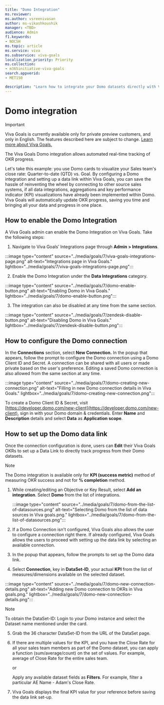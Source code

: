 ```yaml
---
title: "Domo Integration"
ms.reviewer: 
ms.author: vsreenivasan
author: ms-vikashkoushik
manager: <TBD>
audience: Admin
f1.keywords:
- NOCSH
ms.topic: article
ms.service: viva
ms.subservice: viva-goals
localization_priority: Priority
ms.collection:  
- m365initiative-viva-goals
search.appverid:
- MET150

description: "Learn how to integrate your Domo datasets directly with Viva Goals to automate OKR success measurement."
---
```


# Domo integration

> [!IMPORTANT]
> Viva Goals is currently available only for private preview customers, and only in English. The features described here are subject to change. [Learn more about Viva Goals.](https://go.microsoft.com/fwlink/?linkid=2189933)

The Viva Goals Domo integration allows automated real-time tracking of OKR progress. 
  
Let's take this example: you use Domo cards to visualize your Sales team's close rate: Quarter-to-date (QTD) vs. Goal. By configuring a Domo integration and setting up a data link within Viva Goals, you can save the hassle of reinventing the wheel by connecting to other source sales systems, if all data integrations, aggregations and key performance indicator (KPI) visualizations have already been implemented within Domo. Viva Goals will automatically update OKR progress, saving you time and bringing all your data and progress in one place. 
  
## How to enable the Domo Integration

A Viva Goals admin can enable the Domo Integration on Viva Goals. Take the following steps: 

1. Navigate to Viva Goals’ Integrations page through **Admin > Integrations**.
  
  :::image type="content" source="../media/goals/7/viva-goals-integrations-page.png" alt-text="Integrations page in Viva Goals." lightbox="../media/goals/7/viva-goals-integrations-page.png":::

2. Enable the Domo Integration under the **Data Integrations** category.
  
  :::image type="content" source="../media/goals/7/domo-enable-button.png" alt-text="Enabling Domo in Viva Goals." lightbox="../media/goals/7/domo-enable-button.png":::

3. The integration can also be disabled at any time from the same section.
  
  :::image type="content" source="../media/goals/7/zendesk-disable-button.png" alt-text="Disabling Domo in Viva Goals." lightbox="../media/goals/7/zendesk-disable-button.png":::

## How to configure the Domo connection

In the **Connections** section, select **New Connection.** In the popup that appears, follow the prompt to configure the Domo connection using a Domo Client ID and Secret. A connection can be shared with all users or made private based on the user's preference. Editing a saved Domo connection is also allowed from the same section at any time.
  
  :::image type="content" source="../media/goals/7/domo-creating-new-connection.png" alt-text="Filling in new Domo connection details in Viva Goals." lightbox="../media/goals/7/domo-creating-new-connection.png":::

To create a Domo Client ID & Secret, visit [https://developer.domo.com/new-client](https://developer.domo.com/new-client), sign in with your Domo domain & credentials. Enter **Name** and **Description** details and select **Data** as **Application scope**.

## How to set up the Domo data link

Once the connection configuration is done, users can **Edit** their Viva Goals OKRs to set up a Data Link to directly track progress from their Domo datasets.  

> [!NOTE]
> The Domo integration is available only for **KPI (success metric)** method of measuring OKR success and not for **% completion** method.

1. While creating/editing an Objective or Key Result, select **Add an integration**. Select **Domo** from the list of integrations.
  
   :::image type="content" source="../media/goals/7/domo-from-the-list-of-datasources.png" alt-text="Selecting Domo from the list of data sources in Viva goals.png." lightbox="../media/goals/7/domo-from-the-list-of-datasources.png":::

2. If a Domo Connection isn't configured, Viva Goals also allows the user to configure a connection right there. If already configured, Viva Goals allows the users to proceed with setting up the data link by selecting an available connection.

3. In the popup that appears, follow the prompts to set up the Domo data link.  
  
4. Select **Connection**, key in **DataSet-ID**, your actual **KPI** from the list of measures/dimensions available on the selected dataset.
  
  :::image type="content" source="../media/goals/7/domo-new-connection-details.png" alt-text="Adding new Domo connection to OKRs in Viva goals.png." lightbox="../media/goals/7/domo-new-connection-details.png":::

> [!NOTE]
> To obtain the DataSet-ID: Login to your Domo instance and select the Dataset name mentioned under the card.

5. Grab the 36 character DataSet-ID from the URL of the DataSet page.

6. If there are multiple values for the KPI, and you have the Close Rate for all your sales team members as part of the Domo dataset, you can apply a function (sum/average/count) on the set of values. For example, average of Close Rate for the entire sales team.

    or

    Apply any available dataset fields as **Filters**. For example, filter a particular AE Name - Adam's Close Rate.

7. Viva Goals displays the final KPI value for your reference before saving the data link set-up.
